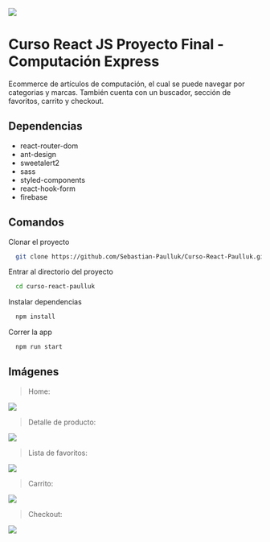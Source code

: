 ![](https://i.ibb.co/7NchXsf/logo-wall.png)

# Curso React JS Proyecto Final - Computación Express

Ecommerce de artículos de computación, el cual se puede navegar por categorias y marcas. También cuenta con un buscador, sección de favoritos, carrito y checkout.

## Dependencias

- react-router-dom
- ant-design
- sweetalert2
- sass
- styled-components
- react-hook-form
- firebase

## Comandos


Clonar el proyecto
```bash
  git clone https://github.com/Sebastian-Paulluk/Curso-React-Paulluk.git
```

Entrar al directorio del proyecto
```bash
  cd curso-react-paulluk
```

Instalar dependencias
```bash
  npm install
```

Correr la app
```bash
  npm run start
```


## Imágenes


> Home:

![](https://i.ibb.co/5FfZRTH/home.png)

> Detalle de producto:

![](https://i.ibb.co/k24S0Pc/item-Detail.png)

> Lista de favoritos:

![](https://i.ibb.co/zZCVDr8/wishList.png)

> Carrito:

![](https://i.ibb.co/xD5WP3y/Cart.png)

>Checkout:

![](https://i.ibb.co/c1RxK6d/Checkout.png)

